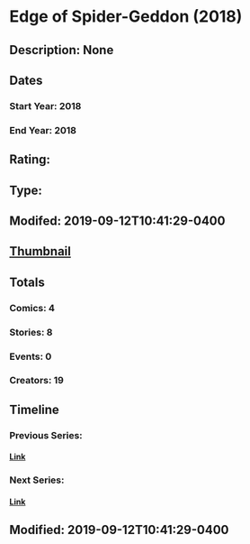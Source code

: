 # Edge of Spider-Geddon (2018)
## Description: None
## Dates
### Start Year: 2018
### End Year: 2018
## Rating: 
## Type: 
## Modifed: 2019-09-12T10:41:29-0400
## [Thumbnail](http://i.annihil.us/u/prod/marvel/i/mg/3/70/5b6de40386425.jpg)
## Totals
### Comics: 4
### Stories: 8
### Events: 0
### Creators: 19
## Timeline
### Previous Series: 
#### [Link]()
### Next Series: 
#### [Link]()
## Modified: 2019-09-12T10:41:29-0400